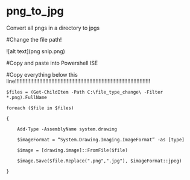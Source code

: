 # png_to_jpg
Convert all pngs in a directory to jpgs

#Change the file path!

![alt text](png snip.png)

#Copy and paste into Powershell ISE

#Copy everything below this line!!!!!!!!!!!!!!!!!!!!!!!!!!!!!!!!!!!!!!!!!!!!!!!!!!!!!!!!!!!!!!!!!!!!!!!!!!!!!!!!!!!!!!!!!

    $files = (Get-ChildItem -Path C:\file_type_change\ -Filter *.png).FullName

    foreach ($file in $files)

    {

        Add-Type -AssemblyName system.drawing

        $imageFormat = “System.Drawing.Imaging.ImageFormat” -as [type]

        $image = [drawing.image]::FromFile($file)

        $image.Save($file.Replace(".png",".jpg"), $imageFormat::jpeg)

    }
